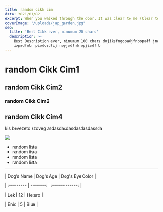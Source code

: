 ```yaml
---
title: random cikk cim
date: 2021/01/02
excerpt: When you walked through the door. It was clear to me (Clear to me). You’re the one they adore. Who they came to see (Who they came to see). You’re a rock star (Baby). Everybody wants you (Everybody wants you). Player, who can really blame you? (Who can really blame you?). We’re the ones who made you.
coverImage: "/uploads/jap_garden.jpg"
seo:
  title: 'Best Cikk ever, minumum 20 chars'
  description: >-
    Best Description ever, minumum 100 chars dojiksfngopadjfnbopadf jnasdjiopbn
    iopadfubn piodosdfij nopjsdfnb opjisdfnb 
---
```

# random Cikk Cim1

## random Cikk Cim2

### random Cikk Cim2

## random Cikk Cim4

kis bevezeto szoveg asdasdasdasdasdasdassda

![](/uploads/akasha.jpg)

* random lista
* random lista
* random lista
* random lista

***

| Dog's Name | Dog's Age | Dog's Eye Color |

| :--------- | --------: | :-------------: |

| Lek | 12 | Hetero |

| Enid | 5 | Blue |
